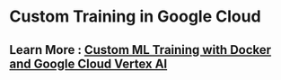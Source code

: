 # Custom Training in Google Cloud

## Learn More : [Custom ML Training with Docker and Google Cloud Vertex AI](https://medium.com/google-cloud/custom-ml-training-with-docker-and-google-cloud-vertex-ai-f8cbbaf23552)
